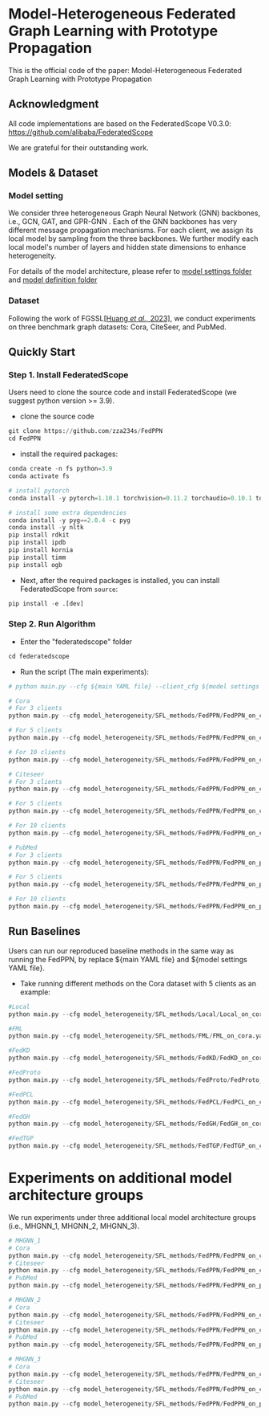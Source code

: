 # Model-Heterogeneous Federated Graph Learning with Prototype Propagation
This is the official code of the paper: Model-Heterogeneous Federated Graph Learning with Prototype Propagation




## Acknowledgment

All code implementations are based on the FederatedScope V0.3.0: https://github.com/alibaba/FederatedScope 

We are grateful for their outstanding work.




## Models & Dataset

### Model setting

We consider three heterogeneous Graph Neural Network (GNN) backbones, i.e., GCN, GAT, and GPR-GNN . Each of the GNN backbones has very different message propagation mechanisms. For each client, we assign its local model by sampling from the three backbones. We further modify each local model's number of layers and hidden state dimensions to enhance heterogeneity.

For details of the model architecture, please refer to [model settings folder](federatedscope/model_heterogeneity/model_settings) and [model definition folder](federatedscope/gfl/model)


### Dataset

Following the work of FGSSL[[Huang *et* *al.,* 2023]](https://www.ijcai.org/proceedings/2023/426), we conduct experiments on three benchmark graph datasets: Cora, CiteSeer, and PubMed.



## Quickly Start

### Step 1. Install FederatedScope

Users need to clone the source code and install FederatedScope (we suggest python version >= 3.9).

- clone the source code

```python
git clone https://github.com/zza234s/FedPPN
cd FedPPN
```

- install the required packages:

```python
conda create -n fs python=3.9
conda activate fs

# install pytorch
conda install -y pytorch=1.10.1 torchvision=0.11.2 torchaudio=0.10.1 torchtext=0.11.1 cudatoolkit=11.3 -c pytorch -c conda-forge

# install some extra dependencies
conda install -y pyg==2.0.4 -c pyg
conda install -y nltk
pip install rdkit
pip install ipdb
pip install kornia
pip install timm
pip install ogb
```


- Next, after the required packages is installed, you can install FederatedScope from `source`:

```python
pip install -e .[dev]
```


### Step 2. Run Algorithm

- Enter the "federatedscope" folder

```python
cd federatedscope
```

- Run the script (The main experiments):

```python
# python main.py --cfg ${main YAML file} --client_cfg ${model settings YAML file} federate.client_num ${total number of clients}

# Cora
# For 3 clients
python main.py --cfg model_heterogeneity/SFL_methods/FedPPN/FedPPN_on_cora.yaml --client_cfg model_heterogeneity/model_settings/3_Heterogeneous_GNNs.yaml federate.client_num 3

# For 5 clients
python main.py --cfg model_heterogeneity/SFL_methods/FedPPN/FedPPN_on_cora.yaml --client_cfg model_heterogeneity/model_settings/5_Heterogeneous_GNNs.yaml federate.client_num 5

# For 10 clients
python main.py --cfg model_heterogeneity/SFL_methods/FedPPN/FedPPN_on_cora.yaml --client_cfg model_heterogeneity/model_settings/10_Heterogeneous_GNNs.yaml federate.client_num 10

# Citeseer
# For 3 clients
python main.py --cfg model_heterogeneity/SFL_methods/FedPPN/FedPPN_on_citeseer.yaml --client_cfg model_heterogeneity/model_settings/3_Heterogeneous_GNNs.yaml federate.client_num 3

# For 5 clients
python main.py --cfg model_heterogeneity/SFL_methods/FedPPN/FedPPN_on_citeseer.yaml --client_cfg model_heterogeneity/model_settings/5_Heterogeneous_GNNs.yaml federate.client_num 5

# For 10 clients
python main.py --cfg model_heterogeneity/SFL_methods/FedPPN/FedPPN_on_citeseer.yaml --client_cfg model_heterogeneity/model_settings/10_Heterogeneous_GNNs.yaml federate.client_num 10

# PubMed
# For 3 clients
python main.py --cfg model_heterogeneity/SFL_methods/FedPPN/FedPPN_on_pubmed.yaml --client_cfg model_heterogeneity/model_settings/3_Heterogeneous_GNNs.yaml federate.client_num 3

# For 5 clients
python main.py --cfg model_heterogeneity/SFL_methods/FedPPN/FedPPN_on_pubmed.yaml --client_cfg model_heterogeneity/model_settings/5_Heterogeneous_GNNs.yaml federate.client_num 5

# For 10 clients
python main.py --cfg model_heterogeneity/SFL_methods/FedPPN/FedPPN_on_pubmed.yaml --client_cfg model_heterogeneity/model_settings/10_Heterogeneous_GNNs.yaml federate.client_num 10

```



## Run Baselines 

Users can run our reproduced baseline methods in the same way as running the FedPPN, by replace ${main YAML file} and  ${model settings YAML file}.

-  Take running different methods on the Cora dataset with 5 clients as an example:

```python
#Local
python main.py --cfg model_heterogeneity/SFL_methods/Local/Local_on_cora.yaml --client_cfg model_heterogeneity/model_settings/5_Heterogeneous_GNNs.yaml federate.client_num 5

#FML
python main.py --cfg model_heterogeneity/SFL_methods/FML/FML_on_cora.yaml --client_cfg model_heterogeneity/model_settings/5_Heterogeneous_GNNs.yaml federate.client_num 5

#FedKD
python main.py --cfg model_heterogeneity/SFL_methods/FedKD/FedKD_on_cora.yaml --client_cfg model_heterogeneity/model_settings/5_Heterogeneous_GNNs.yaml federate.client_num 5

#FedProto
python main.py --cfg model_heterogeneity/SFL_methods/FedProto/FedProto_on_cora.yaml --client_cfg model_heterogeneity/model_settings/5_Heterogeneous_GNNs.yaml federate.client_num 5

#FedPCL
python main.py --cfg model_heterogeneity/SFL_methods/FedPCL/FedPCL_on_cora.yaml --client_cfg model_heterogeneity/model_settings/5_Heterogeneous_GNNs.yaml federate.client_num 5

#FedGH
python main.py --cfg model_heterogeneity/SFL_methods/FedGH/FedGH_on_cora.yaml --client_cfg model_heterogeneity/model_settings/5_Heterogeneous_GNNs.yaml federate.client_num 5

#FedTGP
python main.py --cfg model_heterogeneity/SFL_methods/FedTGP/FedTGP_on_cora.yaml --client_cfg model_heterogeneity/model_settings/5_Heterogeneous_GNNs.yaml federate.client_num 5
```



# Experiments on additional model architecture groups

We run experiments under three additional local model architecture groups (i.e., MHGNN_1, MHGNN_2, MHGNN_3).

```python
# MHGNN_1
# Cora
python main.py --cfg model_heterogeneity/SFL_methods/FedPPN/FedPPN_on_cora.yaml --client_cfg model_heterogeneity/model_settings/MHGNN_1.yaml federate.client_num 3
# Citeseer
python main.py --cfg model_heterogeneity/SFL_methods/FedPPN/FedPPN_on_citeseer.yaml --client_cfg model_heterogeneity/model_settings/MHGNN_1.yaml federate.client_num 3
# PubMed
python main.py --cfg model_heterogeneity/SFL_methods/FedPPN/FedPPN_on_pubmed.yaml --client_cfg model_heterogeneity/model_settings/MHGNN_1.yaml federate.client_num 3

# MHGNN_2
# Cora
python main.py --cfg model_heterogeneity/SFL_methods/FedPPN/FedPPN_on_cora.yaml --client_cfg model_heterogeneity/model_settings/MHGNN_2.yaml federate.client_num 3
# Citeseer
python main.py --cfg model_heterogeneity/SFL_methods/FedPPN/FedPPN_on_citeseer.yaml --client_cfg model_heterogeneity/model_settings/MHGNN_2.yaml federate.client_num 3
# PubMed
python main.py --cfg model_heterogeneity/SFL_methods/FedPPN/FedPPN_on_pubmed.yaml --client_cfg model_heterogeneity/model_settings/MHGNN_2.yaml federate.client_num 3

# MHGNN_3
# Cora
python main.py --cfg model_heterogeneity/SFL_methods/FedPPN/FedPPN_on_cora.yaml --client_cfg model_heterogeneity/model_settings/MHGNN_2.yaml federate.client_num 7
# Citeseer
python main.py --cfg model_heterogeneity/SFL_methods/FedPPN/FedPPN_on_citeseer.yaml --client_cfg model_heterogeneity/model_settings/MHGNN_2.yaml federate.client_num 7
# PubMed
python main.py --cfg model_heterogeneity/SFL_methods/FedPPN/FedPPN_on_pubmed.yaml --client_cfg model_heterogeneity/model_settings/MHGNN_2.yaml federate.client_num 7


```

